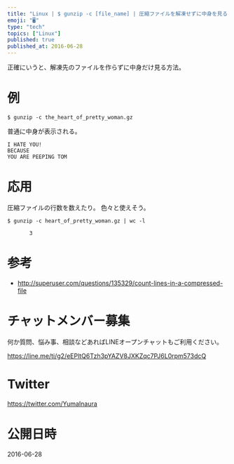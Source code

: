 ```yaml
---
title: "Linux | $ gunzip -c [file_name] | 圧縮ファイルを解凍せずに中身を見る ( zcat が使えない環境で )"
emoji: "🖥"
type: "tech"
topics: ["Linux"]
published: true
published_at: 2016-06-28
---
```


正確にいうと、解凍先のファイルを作らずに中身だけ見る方法。

# 例

```
$ gunzip -c the_heart_of_pretty_woman.gz
```

普通に中身が表示される。

```
I HATE YOU!
BECAUSE
YOU ARE PEEPING TOM
```

# 応用

圧縮ファイルの行数を数えたり。
色々と使えそう。

```
$ gunzip -c heart_of_pretty_woman.gz | wc -l

```

```
       3
```

# 参考

- http://superuser.com/questions/135329/count-lines-in-a-compressed-file








<!-- Update From Qiita API -->

# チャットメンバー募集


何か質問、悩み事、相談などあればLINEオープンチャットもご利用ください。

https://line.me/ti/g2/eEPltQ6Tzh3pYAZV8JXKZqc7PJ6L0rpm573dcQ





# Twitter


https://twitter.com/YumaInaura


<!-- Update From Qiita API -->



# 公開日時

2016-06-28
